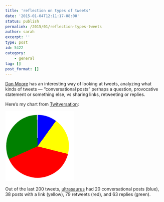 ```yaml
---
title: 'reflection on types of tweets'
date: '2015-01-04T12:11:17-08:00'
status: publish
permalink: /2015/01/reflection-types-tweets
author: sarah
excerpt: ''
type: post
id: 5422
category:
    - general
tag: []
post_format: []
---
```

[Dan Moore](https://twitter.com/mooreds) has an interesting way of looking at tweets, analyzing what kinds of tweets — “conversational posts” perhaps a question, provocative statement or something else, vs sharing links, retweeting or replies.

Here’s my chart from [Twitversation](http://twitversation.mooreds.com/?username=ultrasaurus):

![twitversation](../../../uploads/2015/01/twitversation.png)

Out of the last 200 tweets, [ultrasaurus](https://twitter.com/ultrasaurus) had 20 conversational posts (blue), 38 posts with a link (yellow), 79 retweets (red), and 63 replies (green).